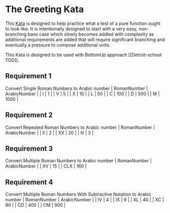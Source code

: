 # The Greeting Kata

This [Kata](https://en.wikipedia.org/wiki/Kata_(programming)) is designed to help practice what a test of a pure 
function ought to look like. It is intentionally designed to start with a very easy, non-branching base case which 
slowly becomes addled with complexity as additional requirements are added that will require significant branching and 
eventually a pressure to compose additional units.

This Kata is designed to be used with BottomUp approach [[Detroit-school TDD]].

## Requirement 1

Convert Single Roman Numbers to Arabic number
| RomanNumber | ArabicNumber |
| I           | 1            |
| V           | 5            |
| X           | 10           |
| L           | 50           |
| C           | 100          |
| D           | 500          |
| M           | 1000         |

## Requirement 2

Convert Repeated Roman Numbers to Arabic number
| RomanNumber | ArabicNumber |
| II          | 2            |
| XX          | 20           |
| III         | 3            |


## Requirement 3

Convert Multiple Roman Numbers to Arabic number
| RomanNumber | ArabicNumber |
| XV          | 15           |
| CLX         | 160          |


## Requirement 4

Convert Multiple Roman Numbers With Subtractive Notation to Arabic number
| RomanNumber | ArabicNumber |
| IV          | 4            |
| IX          | 9            |
| XL          | 40           |
| XC          | 90           |
| CD          | 400          |
| CM          | 900          |
